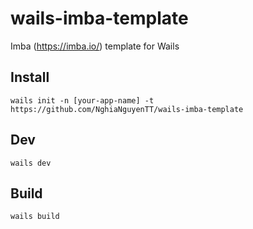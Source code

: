# wails-imba-template
Imba (https://imba.io/) template for Wails

## Install
```
wails init -n [your-app-name] -t https://github.com/NghiaNguyenTT/wails-imba-template
```

## Dev
```
wails dev
```

## Build
```
wails build
```